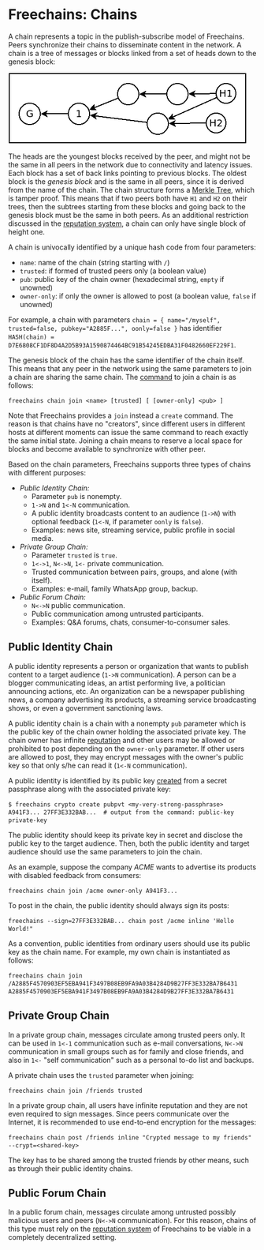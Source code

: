 # Freechains: Chains

A chain represents a topic in the publish-subscribe model of Freechains.
Peers synchronize their chains to disseminate content in the network.
A chain is a tree of messages or blocks linked from a set of heads down to the
genesis block:

<img src="chain.png">

The heads are the youngest blocks received by the peer, and might not be the
same in all peers in the network due to connectivity and latency issues.
Each block has a set of back links pointing to previous blocks.
The oldest block is the *genesis block* and is the same in all peers, since it
is derived from the name of the chain.
The chain structure forms a [Merkle Tree](https://en.wikipedia.org/wiki/Merkle_tree),
which is tamper proof.
This means that if two peers both have `H1` and `H2` on their trees, then the
subtrees starting from these blocks and going back to the genesis block must be
the same in both peers.
As an additional restriction discussed in the [reputation system](reps.md), a
chain can only have single block of height one.

A chain is univocally identified by a unique hash code from four parameters:

- `name`:       name of the chain (string starting with `/`)
- `trusted`:    if formed of trusted peers only (a boolean value)
- `pub`:        public key of the chain owner (hexadecimal string, `empty` if unowned)
- `owner-only`: if only the owner is allowed to post (a boolean value, `false` if unowned)

<!-- BLAKE2b Curve25519 -->

For example, a chain with parameters
    `chain = { name="/myself", trusted=false, pubkey="A2885F...", oonly=false }`
has identifier `HASH(chain) = D7E6808CF1DF8D4A2D5B93A1590874464BC91B54245EDBA31F0482660EF229F1`.

The genesis block of the chain has the same identifier of the chain itself.
This means that any peer in the network using the same parameters to join a
chain are sharing the same chain.
The [command](cmds.md#chain-join) to join a chain is as follows:

```
freechains chain join <name> [trusted] [ [owner-only] <pub> ]
```

Note that Freechains provides a `join` instead a `create` command.
The reason is that chains have no "creators", since different users in
different hosts at different moments can issue the same command to reach
exactly the same initial state.
Joining a chain means to reserve a local space for blocks and become available
to synchronize with other peer.

Based on the chain parameters, Freechains supports three types of chains with
different purposes:

- *Public Identity Chain:*
    - Parameter `pub` is nonempty.
    - `1->N` and `1<-N` communication.
    - A public identity broadcasts content to an audience (`1->N`) with
      optional feedback (`1<-N`, if parameter `oonly` is `false`).
    - Examples: news site, streaming service, public profile in social media.
- *Private Group Chain:*
    - Parameter `trusted` is `true`.
    - `1<->1`, `N<->N`, `1<-` private communication.
    - Trusted communication between pairs, groups, and alone (with itself).
    - Examples: e-mail, family WhatsApp group, backup.
- *Public Forum Chain:*
    - `N<->N` public communication.
    - Public communication among untrusted participants.
    - Examples: Q&A forums, chats, consumer-to-consumer sales.

## Public Identity Chain

A public identity represents a person or organization that wants to publish
content to a target audience (`1->N` communication).
A person can be a blogger communicating ideas, an artist performing live, a
politician announcing actions, etc.
An organization can be a newspaper publishing news, a company advertising its
products, a streaming service broadcasting shows, or even a government
sanctioning laws.

A public identity chain is a chain with a nonempty `pub` parameter which is the
public key of the chain owner holding the associated private key.
The chain owner has infinite [reputation](reps.md) and other users may be
allowed or prohibited to post depending on the `owner-only` parameter.
If other users are allowed to post, they may encrypt messages with the owner's
public key so that only s/he can read it (`1<-N` communication).

A public identity is identified by its public key
[created](cmds.md#crypto-create) from a secret passphrase along with the
associated private key:

```
$ freechains crypto create pubpvt <my-very-strong-passphrase>
A941F3... 27FF3E332BAB...  # output from the command: public-key private-key
```

The public identity should keep its private key in secret and disclose the
public key to the target audience.
Then, both the public identity and target audience should use the same
parameters to join the chain.

As an example, suppose the company *ACME* wants to advertise its products with
disabled feedback from consumers:

```
freechains chain join /acme owner-only A941F3...
```

To post in the chain, the public identity should always sign its posts:

```
freechains --sign=27FF3E332BAB... chain post /acme inline 'Hello World!"
```

As a convention, public identities from ordinary users should use its public
key as the chain name.
For example, my own chain is instantiated as follows:

```
freechains chain join /A2885F4570903EF5EBA941F3497B08EB9FA9A03B4284D9B27FF3E332BA7B6431 A2885F4570903EF5EBA941F3497B08EB9FA9A03B4284D9B27FF3E332BA7B6431
```

## Private Group Chain

In a private group chain, messages circulate among trusted peers only.
It can be used in `1<-1` communication such as e-mail conversations, `N<->N`
communication in small groups such as for family and close friends, and also
in `1<-` "self communication" such as a personal to-do list and backups.

A private chain uses the `trusted` parameter when joining:

```
freechains chain join /friends trusted
```

In a private group chain, all users have infinite reputation and they are not
even required to sign messages.
Since peers communicate over the Internet, it is recommended to use end-to-end
encryption for the messages:

```
freechains chain post /friends inline "Crypted message to my friends" --crypt=<shared-key>
```

The key has to be shared among the trusted friends by other means, such as
through their public identity chains.

## Public Forum Chain

In a public forum chain, messages circulate among untrusted possibly malicious
users and peers (`N<->N` communication).
For this reason, chains of this type must rely on the
[reputation system](docs/reps.md) of Freechains to be viable in a completely
decentralized setting.
